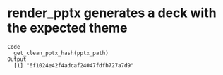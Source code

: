 # render_pptx generates a deck with the expected theme

    Code
      get_clean_pptx_hash(pptx_path)
    Output
      [1] "6f1024e42f4adcaf24047fdfb727a7d9"

